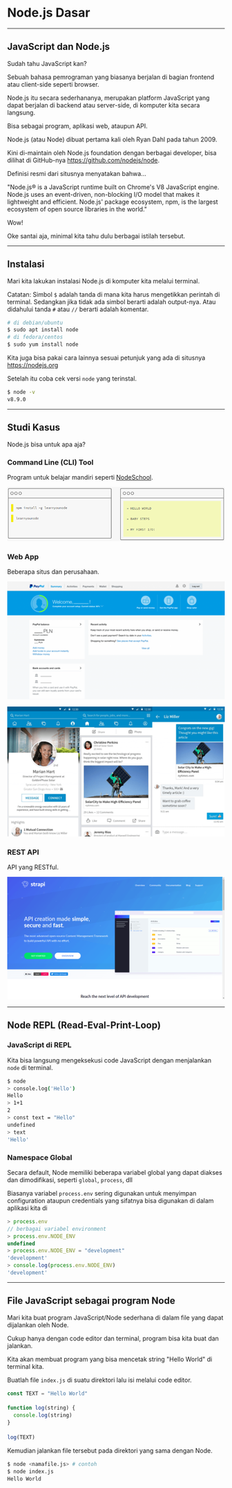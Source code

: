 # Node.js Dasar

--------------------------------------------------------------------------------

## JavaScript dan Node.js

Sudah tahu JavaScript kan?

Sebuah bahasa pemrograman yang biasanya berjalan di bagian frontend atau client-side seperti browser.

Node.js itu secara sederhananya, merupakan platform JavaScript yang dapat berjalan di backend atau server-side, di komputer kita secara langsung.

Bisa sebagai program, aplikasi web, ataupun API.

Node.js (atau Node) dibuat pertama kali oleh Ryan Dahl pada tahun 2009.

Kini di-maintain oleh Node.js foundation dengan berbagai developer, bisa dilihat di GitHub-nya https://github.com/nodejs/node.

Definisi resmi dari situsnya menyatakan bahwa...

"Node.js® is a JavaScript runtime built on Chrome's V8 JavaScript engine. Node.js uses an event-driven, non-blocking I/O model that makes it lightweight and efficient. Node.js' package ecosystem, npm, is the largest ecosystem of open source libraries in the world."

Wow!

Oke santai aja, minimal kita tahu dulu berbagai istilah tersebut.

--------------------------------------------------------------------------------

## Instalasi

Mari kita lakukan instalasi Node.js di komputer kita melalui terminal.

Catatan: Simbol `$` adalah tanda di mana kita harus mengetikkan perintah di terminal. Sedangkan jika tidak ada simbol berarti adalah output-nya. Atau didahului tanda `#` atau `//` berarti adalah komentar.

```sh
# di debian/ubuntu
$ sudo apt install node
# di fedora/centos
$ sudo yum install node
```

Kita juga bisa pakai cara lainnya sesuai petunjuk yang ada di situsnya https://nodejs.org

Setelah itu coba cek versi `node` yang terinstal.

```sh
$ node -v
v8.9.0
```

--------------------------------------------------------------------------------

## Studi Kasus

Node.js bisa untuk apa aja?

### Command Line (CLI) Tool

Program untuk belajar mandiri seperti [NodeSchool](https://nodeschool.io).

![nodeschool](./assets/nodeschool.png)

### Web App

Beberapa situs dan perusahaan.

![paypal](./assets/paypal.png)

![linkedin](./assets/linkedin.png)

### REST API

API yang RESTful.

![strapi](./assets/strapi.png)

--------------------------------------------------------------------------------

## Node REPL (Read-Eval-Print-Loop)

### JavaScript di REPL

Kita bisa langsung mengeksekusi code JavaScript dengan menjalankan `node` di terminal.

```sh
$ node
> console.log('Hello')
Hello
> 1+1
2
> const text = "Hello"
undefined
> text
'Hello'
```

### Namespace Global

Secara default, Node memiliki beberapa variabel global yang dapat diakses dan dimodifikasi, seperti `global`, `process`, dll

Biasanya variabel `process.env` sering digunakan untuk menyimpan configuration ataupun credentials yang sifatnya bisa digunakan di dalam aplikasi kita di 

```js
> process.env
// berbagai variabel environment
> process.env.NODE_ENV
undefined
> process.env.NODE_ENV = "development"
'development'
> console.log(process.env.NODE_ENV)
'development'
```

--------------------------------------------------------------------------------

## File JavaScript sebagai program Node

Mari kita buat program JavaScript/Node sederhana di dalam file yang dapat dijalankan oleh Node.

Cukup hanya dengan code editor dan terminal, program bisa kita buat dan jalankan.

Kita akan membuat program yang bisa mencetak string "Hello World" di terminal kita.

Buatlah file `index.js` di suatu direktori lalu isi melalui code editor.

```js
const TEXT = "Hello World"

function log(string) {
  console.log(string)
}

log(TEXT)
```

Kemudian jalankan file tersebut pada direktori yang sama dengan Node.

```sh
$ node <namafile.js> # contoh
$ node index.js
Hello World
```
